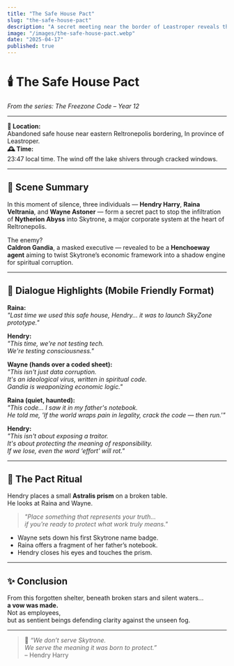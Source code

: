 ```yaml
---
title: "The Safe House Pact"
slug: "the-safe-house-pact"
description: "A secret meeting near the border of Leastroper reveals the first spiritual operation to stop Gandia’s Nytherion infiltration in Skytrone."
image: "/images/the-safe-house-pact.webp"
date: "2025-04-17"
published: true
---
```


# 🕯️ The Safe House Pact  
*From the series: The Freezone Code – Year 12*

---

**📍 Location:**  
Abandoned safe house near eastern Reltronepolis bordering, In province of Leastroper.  
**🕰️ Time:**  
23:47 local time. The wind off the lake shivers through cracked windows.  

---

## 🌌 Scene Summary

In this moment of silence, three individuals — **Hendry Harry**, **Raina Veltrania**, and **Wayne Astoner** — form a secret pact to stop the infiltration of **Nytherion Abyss** into Skytrone, a major corporate system at the heart of Reltronepolis.

The enemy?  
**Caldron Gandia**, a masked executive — revealed to be a **Henchoeway agent** aiming to twist Skytrone’s economic framework into a shadow engine for spiritual corruption.

---

## 👣 Dialogue Highlights (Mobile Friendly Format)

**Raina:**  
*"Last time we used this safe house, Hendry... it was to launch SkyZone prototype."*

**Hendry:**  
*"This time, we're not testing tech.  
We're testing consciousness."*

**Wayne (hands over a coded sheet):**  
*"This isn't just data corruption.  
It's an ideological virus, written in spiritual code.  
Gandia is weaponizing economic logic."*

**Raina (quiet, haunted):**  
*"This code... I saw it in my father's notebook.  
He told me, 'If the world wraps pain in legality, crack the code — then run.'"*

**Hendry:**  
*"This isn't about exposing a traitor.  
It's about protecting the meaning of responsibility.  
If we lose, even the word ‘effort’ will rot."*

---

## 🧭 The Pact Ritual

Hendry places a small **Astralis prism** on a broken table.  
He looks at Raina and Wayne.

> *"Place something that represents your truth...  
if you're ready to protect what work truly means."*

- Wayne sets down his first Skytrone name badge.  
- Raina offers a fragment of her father’s notebook.  
- Hendry closes his eyes and touches the prism.

---

## ✨ Conclusion

From this forgotten shelter, beneath broken stars and silent waters...  
**a vow was made.**  
Not as employees,  
but as sentient beings defending clarity against the unseen fog.

---

> 💬 *“We don’t serve Skytrone.  
We serve the meaning it was born to protect.”*  
– Hendry Harry

